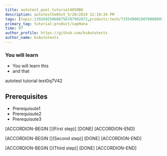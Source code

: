 ```yaml
---
title: autotest_pool_tutorial4050B6
description: autotest5e65sV_5/28/2019 12:10:34 PM
tags: [topic:139269250608756787992873,products:tech/73554900100700000996,tutorial:experience/advanced]
primary_tag: tutorial:product/sapHana
time: 97
author_profile: https://github.com/ksAutotests
author_name: ksAutotests
---
```

### You will learn
- You will learn this
- and that

autotest tutorial text0q7V42

## Prerequisites
- Prerequisute1
- Prerequisute2
- Prerequisute3

[ACCORDION-BEGIN [](First step)]
[DONE]
[ACCORDION-END]

[ACCORDION-BEGIN [](Second step)]
[DONE]
[ACCORDION-END]

[ACCORDION-BEGIN [](Third step)]
[DONE]
[ACCORDION-END]

